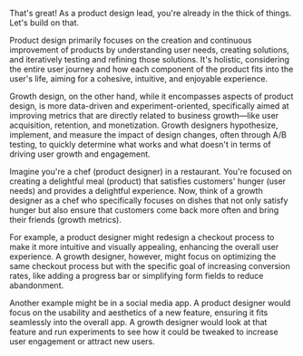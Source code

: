 
That's great! As a product design lead, you're already in the thick of things. Let's build on that.

Product design primarily focuses on the creation and continuous improvement of products by understanding user needs, creating solutions, and iteratively testing and refining those solutions. It's holistic, considering the entire user journey and how each component of the product fits into the user's life, aiming for a cohesive, intuitive, and enjoyable experience.

Growth design, on the other hand, while it encompasses aspects of product design, is more data-driven and experiment-oriented, specifically aimed at improving metrics that are directly related to business growth—like user acquisition, retention, and monetization. Growth designers hypothesize, implement, and measure the impact of design changes, often through A/B testing, to quickly determine what works and what doesn't in terms of driving user growth and engagement.

Imagine you're a chef (product designer) in a restaurant. You're focused on creating a delightful meal (product) that satisfies customers' hunger (user needs) and provides a delightful experience. Now, think of a growth designer as a chef who specifically focuses on dishes that not only satisfy hunger but also ensure that customers come back more often and bring their friends (growth metrics).

For example, a product designer might redesign a checkout process to make it more intuitive and visually appealing, enhancing the overall user experience. A growth designer, however, might focus on optimizing the same checkout process but with the specific goal of increasing conversion rates, like adding a progress bar or simplifying form fields to reduce abandonment.

Another example might be in a social media app. A product designer would focus on the usability and aesthetics of a new feature, ensuring it fits seamlessly into the overall app. A growth designer would look at that feature and run experiments to see how it could be tweaked to increase user engagement or attract new users.